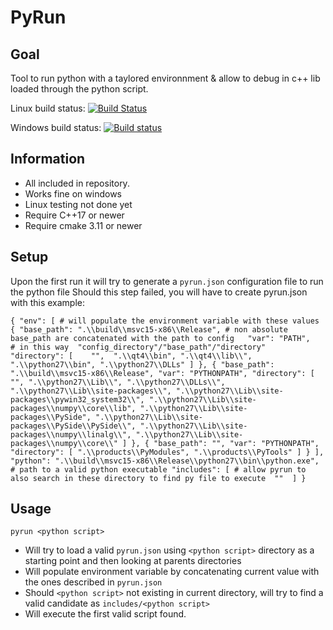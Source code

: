 # PyRun

## Goal

Tool to run python with a taylored environnment & allow to debug in c++ lib loaded through the python script. 

Linux build status: [![Build Status](https://travis-ci.org/Surrog/Pyrun.svg?branch=master)](https://travis-ci.org/Surrog/Pyrun)

Windows build status: [![Build status](https://ci.appveyor.com/api/projects/status/3a1nt005dxcv553u?svg=true)](https://ci.appveyor.com/project/Surrog/pyrun)

## Information
* All included in repository.
* Works fine on windows
* Linux testing not done yet
* Require C++17 or newer
* Require cmake 3.11 or newer

## Setup
Upon the first run it will try to generate a `pyrun.json` configuration file to run the python file 
Should this step failed, you will have to create pyrun.json with this example:

`
{
	"env": [ # will populate the environment variable with these values
		{
			"base_path": ".\\build\\msvc15-x86\\Release", # non absolute base_path are concatenated with the path to config  
			"var": "PATH", 								  # in this way  "config_directory"/"base_path"/"directory" 
			"directory":
			[ 	
				"", 
				".\\qt4\\bin",
				".\\qt4\\lib\\",
				".\\python27\\bin",
				".\\python27\\DLLs"
			]
		},
		{
			"base_path": ".\\build\\msvc15-x86\\Release",
			"var": "PYTHONPATH",
			"directory":
			[
				"",
				".\\python27\\Lib\\",
				".\\python27\\DLLs\\",
				".\\python27\\Lib\\site-packages\\",
				".\\python27\\Lib\\site-packages\\pywin32_system32\\",
				".\\python27\\Lib\\site-packages\\numpy\\core\\lib",
				".\\python27\\Lib\\site-packages\\PySide",
				".\\python27\\Lib\\site-packages\\PySide\\PySide\\",
				".\\python27\\Lib\\site-packages\\numpy\\linalg\\",
				".\\python27\\Lib\\site-packages\\numpy\\core\\"
			]
		},
		{
			"base_path": "",
			"var": "PYTHONPATH",
			"directory":
			[
				".\\products\\PyModules",
				".\\products\\PyTools"
			]
		}
	],
	"python": ".\\build\\msvc15-x86\\Release\\python27\\bin\\python.exe", # path to a valid python executable
	"includes": [ # allow pyrun to also search in these directory to find py file to execute 
		"" 
	]
}
` 

## Usage
`pyrun <python script>`

* Will try to load a valid `pyrun.json` using `<python script>` directory as a starting point and then looking at parents directories
* Will populate environment variable by concatenating current value with the ones described in `pyrun.json`
* Should `<python script>` not existing in current directory, will try to find a valid candidate as `includes/<python script>`
* Will execute the first valid script found.
